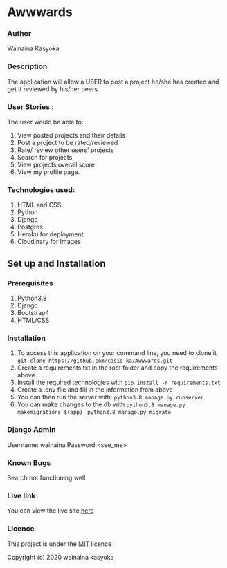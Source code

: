 # Awwwards

###  Author
Wainaina Kasyoka

### Description
The application will allow a USER to post a project he/she has created and get it reviewed by his/her peers.

### User Stories :
The user would be able to:

1. View posted projects and their details
1. Post a project to be rated/reviewed
1. Rate/ review other users' projects
1. Search for projects 
1. View projects overall score
1. View my profile page.

### Technologies used: 
1. HTML and CSS
2. Python
3. Django
1. Postgres
1. Heroku for deployment
1. Cloudinary for Images

## Set up and Installation
### Prerequisites

1. Python3.8
1. Django
1. Bootstrap4
1. HTML/CSS



### Installation
1. To access this application on your command line, you need to clone it 
`git clone https://github.com/casio-ka/Awwwards.git`
1. Create a requirements.txt in the root folder and copy the requirements above.
1. Install the required technologies with
`pip install -r requirements.txt`
1. Create a .env file and fill in the information from above 
1. You can then run the server with:
`python3.8 manage.py runserver`
1. You can make changes to the db with
`python3.8 manage.py makemigrations $(app) `
`python3.8 manage.py migrate`


### Django Admin
Username: wainaina
Password:<see_me>

### Known Bugs
Search not functioning well

### Live link
You can view the live site [here]()
### Licence
This project is under the [MIT](https://github.com/casio-ka/Awwwards/blob/master/LICENSE) licence

Copyright (c) 2020 wainaina kasyoka
